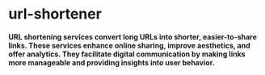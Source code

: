 # url-shortener

#### URL shortening services convert long URLs into shorter, easier-to-share links. These services enhance online sharing, improve aesthetics, and offer analytics. They facilitate digital communication by making links more manageable and providing insights into user behavior.


